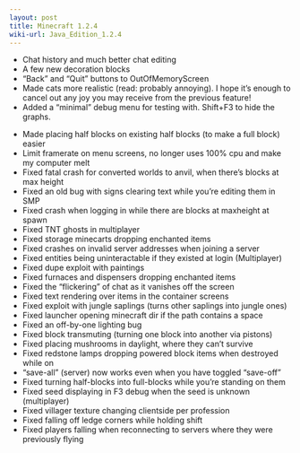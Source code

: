 ```yaml
---
layout: post
title: Minecraft 1.2.4
wiki-url: Java_Edition_1.2.4
---
```


+ Chat history and much better chat editing
+ A few new decoration blocks
+ “Back” and “Quit” buttons to OutOfMemoryScreen
+ Made cats more realistic (read: probably annoying). I hope it’s enough to cancel out any joy you may receive from the previous feature!
+ Added a “minimal” debug menu for testing with. Shift+F3 to hide the graphs.
* Made placing half blocks on existing half blocks (to make a full block) easier
* Limit framerate on menu screens, no longer uses 100% cpu and make my computer melt
* Fixed fatal crash for converted worlds to anvil, when there’s blocks at max height
* Fixed an old bug with signs clearing text while you’re editing them in SMP
* Fixed crash when logging in while there are blocks at maxheight at spawn
* Fixed TNT ghosts in multiplayer
* Fixed storage minecarts dropping enchanted items
* Fixed crashes on invalid server addresses when joining a server
* Fixed entities being uninteractable if they existed at login (Multiplayer)
* Fixed dupe exploit with paintings
* Fixed furnaces and dispensers dropping enchanted items
* Fixed the “flickering” of chat as it vanishes off the screen
* Fixed text rendering over items in the container screens
* Fixed exploit with jungle saplings (turns other saplings into jungle ones)
* Fixed launcher opening minecraft dir if the path contains a space
* Fixed an off-by-one lighting bug
* Fixed block transmuting (turning one block into another via pistons)
* Fixed placing mushrooms in daylight, where they can’t survive
* Fixed redstone lamps dropping powered block items when destroyed while on
* “save-all” (server) now works even when you have toggled “save-off”
* Fixed turning half-blocks into full-blocks while you’re standing on them
* Fixed seed displaying in F3 debug when the seed is unknown (multiplayer)
* Fixed villager texture changing clientside per profession
* Fixed falling off ledge corners while holding shift
* Fixed players falling when reconnecting to servers where they were previously flying 
